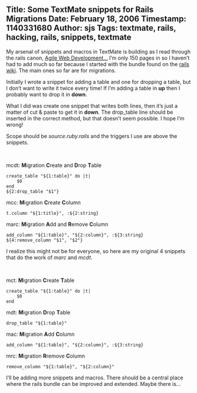 Title: Some TextMate snippets for Rails Migrations
Date: February 18, 2006
Timestamp: 1140331680
Author: sjs
Tags: textmate, rails, hacking, rails, snippets, textmate
----

<p>My arsenal of snippets and macros in TextMate is building as I read through the rails canon, <a href="http://web.archive.org/web/20060615034816/http://www.pragmaticprogrammer.com/titles/rails/" title="Agile Web Development With Rails">Agile Web Development…</a> I’m only 150 pages in so I haven’t had to add much so far because I started with the bundle found on the <a href="http://web.archive.org/web/20060615034816/http://wiki.rubyonrails.org/rails/pages/TextMate">rails wiki</a>. The main ones so far are for migrations.</p><p>Initially I wrote a snippet for adding a table and one for dropping a table, but I don’t want to write it twice every time! If I’m adding a table in <strong>up</strong> then I probably want to drop it in <strong>down</strong>.</p>

<p>What I did was create one snippet that writes both lines, then it’s just a matter of cut &amp; paste to get it in <strong>down</strong>. The drop_table line should be inserted in the correct method, but that doesn’t seem possible. I hope I’m wrong!</p>

<p>Scope should be <em>source.ruby.rails</em> and the triggers I use are above the snippets.  </p>

<p>&nbsp;</p>

<p>mcdt: <strong>M</strong>igration <strong>C</strong>reate and <strong>D</strong>rop <strong>T</strong>able</p>

<pre><code>create_table "${1:table}" do |t|
    $0
end
${2:drop_table "$1"}
</code></pre>

<p>mcc: <strong>M</strong>igration <strong>C</strong>reate <strong>C</strong>olumn</p>

<pre><code>t.column "${1:title}", :${2:string}
</code></pre>

<p>marc: <strong>M</strong>igration <strong>A</strong>dd and <strong>R</strong>emove <strong>C</strong>olumn</p>

<pre><code>add_column "${1:table}", "${2:column}", :${3:string}
${4:remove_column "$1", "$2"}
</code></pre>

<p>I realize this might not be for everyone, so here are my original 4 snippets that do the work of <em>marc</em> and <em>mcdt</em>.</p>

<p>&nbsp;</p>

<p>mct: <strong>M</strong>igration <strong>C</strong>reate <strong>T</strong>able</p>

<pre><code>create_table "${1:table}" do |t|
    $0
end
</code></pre>

<p>mdt: <strong>M</strong>igration <strong>D</strong>rop <strong>T</strong>able</p>

<pre><code>drop_table "${1:table}"
</code></pre>

<p>mac: <strong>M</strong>igration <strong>A</strong>dd <strong>C</strong>olumn</p>

<pre><code>add_column "${1:table}", "${2:column}", :${3:string}
</code></pre>

<p>mrc: <strong>M</strong>igration <strong>R</strong>remove <strong>C</strong>olumn</p>

<pre><code>remove_column "${1:table}", "${2:column}"
</code></pre>

<p>I’ll be adding more snippets and macros. There should be a central place where the rails bundle can be improved and extended. Maybe there is…</p>

